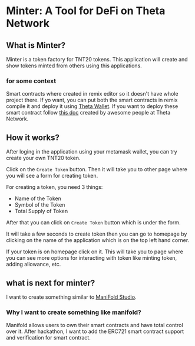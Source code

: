 # Minter: A Tool for DeFi on Theta Network

## What is Minter?

Minter is a token factory for TNT20 tokens. This application will create and show tokens minted from others using this applications.

### for some context

Smart contracts where created in remix editor so it doesn't have whole project there. If yo want, you can put both the smart contracts in remix compile it and deploy it using [Theta Wallet](https://wallet.thetatoken.org/wallet/tokens/theta). If you want to deploy these smart contract follow [this doc](https://docs.thetatoken.org/docs/smart-contract-wallet-deployment-example) created by awesome people at Theta Network.

## How it works?

After loging in the application using your metamask wallet, you can try create your own TNT20 token.

Click on the `Create Token` button. Then it will take you to other page where you will see a form for creating token.

For creating a token, you need 3 things: 

- Name of the Token
- Symbol of the Token
- Total Supply of Token

After that you can click on `Create Token` button which is under the form.

It will take a few seconds to create token then you can go to homepage by clicking on the name of the application which is on the top left hand corner.

If your token is on homepage click on it. This will take you to page where you can see more options for interacting with token like minting token, adding allowance, etc.

## what is next for minter?

I want to create something similar to [ManiFold Studio](https://studio.manifold.xyz/).

### Why I want to create something like manifold?

Manifold allows users to own their smart contracts and have total control over it. After hackathon, I want to add the ERC721 smart contract support and verification for smart contract.